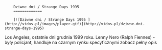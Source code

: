 
        Dziwne dni / Strange Days 1995 
        =============
        
        [![Dziwne dni / Strange Days 1995 ](http://vidos.pl/images/player.gif)](http://vidos.pl/dziwne-dni-strange-days-1995)
        
        
 Los Angeles, ostatnie dni grudnia 1999 roku. Lenny Nero (Ralph Fiennes) - były policjant, handluje na czarnym rynku specyficznymi zobacz pełny opis
    